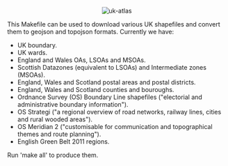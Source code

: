 <p align="center" >
  <img src="https://raw.github.com/samuelleach/uk-atlas/master/img/logo.png" alt="uk-atlas" title="uk-atlas">
</p>

This Makefile can be used to download various UK shapefiles and convert them to geojson and topojson formats. Currently we have:

- UK boundary.
- UK wards.
- England and Wales OAs, LSOAs and MSOAs.
- Scottish Datazones (equivalent to LSOAs) and Intermediate zones (MSOAs).
- England, Wales and Scotland postal areas and postal districts.
- England, Wales and Scotland counties and bouroughs.
- Ordnance Survey (OS) Boundary Line shapefiles ("electorial and administrative boundary information").
- OS Strategi ("a regional overview of road networks, railway lines, cities and rural wooded areas").
- OS Meridian 2 ("customisable for communication and topographical themes and route planning").
- English Green Belt 2011 regions.

Run 'make all' to produce them.
